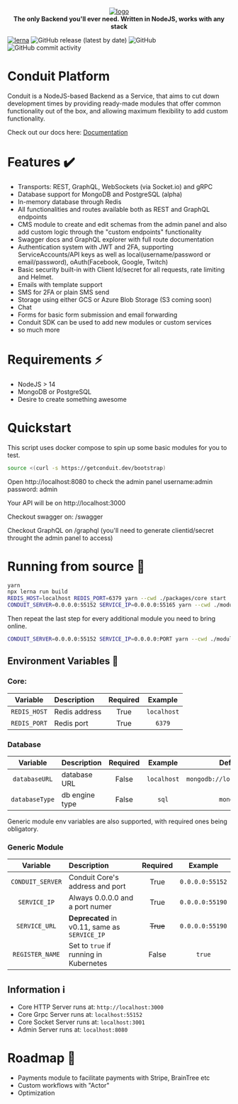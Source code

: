 <p align="center">
<br>
<a href="https://getconduit.dev" target="_blank"><img src="https://getconduit.dev/conduitLogo.svg" alt="logo"></a>
<br/>
<strong>The only Backend you'll ever need. Written in NodeJS, works with any stack</strong>
</p>

[![lerna](https://img.shields.io/badge/maintained%20with-lerna-cc00ff.svg)](https://lerna.js.org/)
![GitHub release (latest by date)](https://img.shields.io/github/v/release/ConduitPlatform/Conduit)
![GitHub](https://img.shields.io/github/license/ConduitPlatform/Conduit)
![GitHub commit activity](https://img.shields.io/github/commit-activity/m/ConduitPlatform/Conduit)
# Conduit Platform

Conduit is a NodeJS-based Backend as a Service, that aims to cut down development times
by providing ready-made modules that offer common functionality out of the box, and allowing
maximum flexibility to add custom functionality.

Check out our docs here: [Documentation](https://getconduit.dev/docs)

# Features ✔️

- Transports: REST, GraphQL, WebSockets (via Socket.io) and gRPC
- Database support for MongoDB and PostgreSQL (alpha)
- In-memory database through Redis
- All functionalities and routes available both as REST and GraphQL endpoints
- CMS module to create and edit schemas from the admin panel and also 
  add custom logic through the "custom endpoints" functionality
- Swagger docs and GraphQL explorer with full route documentation
- Authentication system with JWT and 2FA, supporting ServiceAccounts/API keys as well as
local(username/password or email/password), oAuth(Facebook, Google, Twitch)
- Basic security built-in with Client Id/secret for all requests, rate limiting and Helmet.
- Emails with template support
- SMS for 2FA or plain SMS send
- Storage using either GCS or Azure Blob Storage (S3 coming soon)
- Chat
- Forms for basic form submission and email forwarding
- Conduit SDK can be used to add new modules or custom services
- so much more

# Requirements ⚡

- NodeJS > 14
- MongoDB or PostgreSQL
- Desire to create something awesome
# Quickstart
This script uses docker compose to spin up some basic modules for you to test.
```sh
source <(curl -s https://getconduit.dev/bootstrap)
```
Open http://localhost:8080 to check the admin panel username:admin password: admin

Your API will be on http://localhost:3000

Checkout swagger on: /swagger

Checkout GraphQL on /graphql (you'll need to generate clientid/secret throught the admin panel to access)

# Running from source 🔨

```sh
yarn
npx lerna run build
REDIS_HOST=localhost REDIS_PORT=6379 yarn --cwd ./packages/core start
CONDUIT_SERVER=0.0.0.0:55152 SERVICE_IP=0.0.0.0:55165 yarn --cwd ./modules/database start
```

Then repeat the last step for every additional module you need to bring online.

```sh
CONDUIT_SERVER=0.0.0.0:55152 SERVICE_IP=0.0.0.0:PORT yarn --cwd ./modules/MODULE start
```

## Environment Variables 📃 <a name="env-vars"></a>

### Core:

|  Variable        |  Description   | Required |  Example        |
| :--------------: | :------------- | :------: | :-------------: |
| `REDIS_HOST`     | Redis address  |   True   | `localhost`     |
| `REDIS_PORT`     | Redis port     |   True   | `6379`          |

### Database

|  Variable        |  Description   | Required |  Example        |  Default                    |
| :--------------: | :------------- | :------: | :-------------: | :-------------------------: |
| `databaseURL`    | database URL   |  False   | `localhost`     | `mongodb://localhost:27017` |
| `databaseType`   | db engine type |  False   | `sql`           | `mongodb`                   |

Generic module env variables are also supported, with required ones being obligatory.

### Generic Module

|  Variable        |  Description                                  | Required |  Example        |
| :--------------: | :-------------------------------------------- | :------: | :-------------: |
| `CONDUIT_SERVER` | Conduit Core's address and port               |   True   | `0.0.0.0:55152` |
| `SERVICE_IP`     | Always 0.0.0.0 and a port numer               |   True   | `0.0.0.0:55190` |
| `SERVICE_URL`    | **Deprecated** in v0.11, same as `SERVICE_IP` | ~~True~~ | `0.0.0.0:55190` |
| `REGISTER_NAME`  | Set to `true` if running in Kubernetes        |   False  | `true`          |

## Information ℹ️

- Core HTTP Server runs at: `http://localhost:3000`
- Core Grpc Server runs at: `localhost:55152`
- Core Socket Server runs at: `localhost:3001`
- Admin Server runs at: `localhost:8080`

# Roadmap 🏁

- Payments module to facilitate payments with Stripe, BrainTree etc
- Custom workflows with "Actor"
- Optimization
